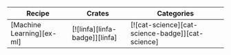 | Recipe | Crates | Categories |
|---|---|---|
| [Machine Learning][ex-ml] | [![linfa][linfa-badge]][linfa] | [![cat-science][cat-science-badge]][cat-science] |
